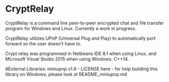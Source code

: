 # CryptRelay
CryptRelay is a command line peer-to-peer encrypted chat and file transfer program for Windows and Linux. Currently a work in progress.


CryptRelay utilizes UPnP (Universal Plug and Play) to automatically port forward so the user doesn't have to.

Crypt relay was programmed in Netbeans IDE 8.1 when using Linux, and Microsoft Visual Studio 2015  when using Windows.
C++14.

#External Libraries:
miniupnp v1.9 - LICENSE here - for help building this library on Windows, please look at README_miniupnp.md
